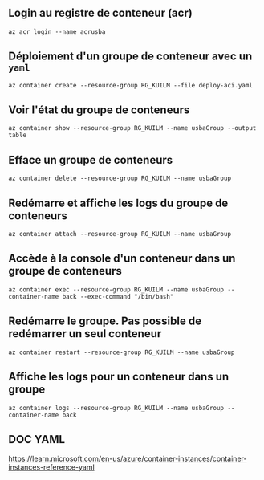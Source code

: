 ## Login au registre de conteneur (acr)
`az acr login --name acrusba`

## Déploiement d'un groupe de conteneur avec un `yaml`
`az container create --resource-group RG_KUILM --file deploy-aci.yaml`

## Voir l'état du groupe de conteneurs
`az container show --resource-group RG_KUILM --name usbaGroup --output table`

## Efface un groupe de conteneurs
`az container delete --resource-group RG_KUILM --name usbaGroup`

## Redémarre et affiche les logs du groupe de conteneurs
`az container attach --resource-group RG_KUILM --name usbaGroup`

## Accède à la console d'un conteneur dans un groupe de conteneurs
`az container exec --resource-group RG_KUILM --name usbaGroup --container-name back --exec-command "/bin/bash"`

## Redémarre le groupe. Pas possible de redémarrer un seul conteneur
`az container restart --resource-group RG_KUILM --name usbaGroup`

## Affiche les logs pour un conteneur dans un groupe
`az container logs --resource-group RG_KUILM --name usbaGroup --container-name back`

## DOC YAML
https://learn.microsoft.com/en-us/azure/container-instances/container-instances-reference-yaml